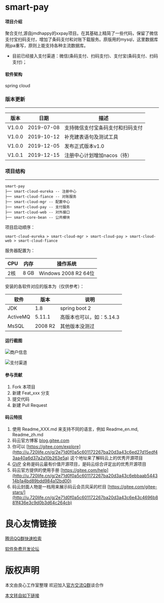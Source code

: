 # smart-pay

#### 项目介绍
聚合支付,源自jmdhappy的xxpay项目。在其基础上精简了一些代码，保留了微信支付宝扫码支付，增加了条码支付和对账下载服务。原版用的mysql，这里数据库用jpa重写，原则上能支持各种主流数据库。

- 目前已经接入支付渠道：微信(条码支付、扫码支付)、支付宝(条码支付、扫码支付)；

#### 软件架构
spring cloud


### 版本更新
***

版本 |日期 |描述
------- | ------- | -------
V1.0.0 |2019-07-08 |支持微信支付宝条码支付和扫码支付
V1.0.0 |2019-10-12 |补充建表语句及测试工具
V1.0.0 |2019-12-05 |发布正式版本v1.0
V1.0.1 |2019-12-15 |注册中心计划增加nacos（待）

### 项目结构
***
```
smart-pay
├── smart-cloud-eureka -- 注册中心
├── smart-cloud-fiance -- 对账服务
├── smart-cloud-mgr -- 配置中心
├── smart-cloud-pay -- 支付服务
├── smart-cloud-web -- 对外接口
├── smart-core-bean -- 公共模块
```

项目启动顺序：
```
smart-cloud-eureka > smart-cloud-mgr > smart-cloud-pay > smart-cloud-web > smart-cloud-fiance
```

服务器配置为：

| CPU  | 内存 | 操作系统
|---|---|---
|2核 | 8 GB | Windows 2008 R2 64位

安装的各软件对应的版本为（仅供参考）：

| 软件  | 版本 | 说明
|---|---|---
|JDK | 1.8 | spring boot 2
|ActiveMQ|  5.11.1 | 高版本也可以，如：5.14.3
|MsSQL | 2008 R2 | 其他版本没测过

#### 运行截图

![商户信息](https://images.gitee.com/uploads/images/2019/1205/222015_602813fc_535810.png "11.png")

![支付渠道](https://images.gitee.com/uploads/images/2019/1205/222138_b0743d95_535810.png "22.png")

#### 参与贡献

1. Fork 本项目
2. 新建 Feat_xxx 分支
3. 提交代码
4. 新建 Pull Request


#### 码云特技

1. 使用 Readme\_XXX.md 来支持不同的语言，例如 Readme\_en.md, Readme\_zh.md
2. 码云官方博客 [blog.gitee.com](http://u.720life.cn/g/4d9d51ba66eeb41dfb9759648c593bf554785fd0e6ab49d2f13e98afcb69bbc7)
3. 你可以 [https://gitee.com/explore](http://u.720life.cn/g/2e71d0f0a5c601172267ba20d3a43c6ed27d15edf43aa40a6d37a2a10b263e5a) 这个地址来了解码云上的优秀开源项目
4. [GVP](http://u.720life.cn/g/2e71d0f0a5c601172267ba20d3a43c6eb5ad9b84ebe402667383e4a11c785b2d) 全称是码云最有价值开源项目，是码云综合评定出的优秀开源项目
5. 码云官方提供的使用手册 [https://gitee.com/help](http://u.720life.cn/g/2e71d0f0a5c601172267ba20d3a43c6ebbaab544314b1a4bd89bdd984a12bd00)
6. 码云封面人物是一档用来展示码云会员风采的栏目 [https://gitee.com/gitee-stars/](http://u.720life.cn/g/2e71d0f0a5c601172267ba20d3a43c6e43c4696b881f436e3c9d0b3d64c264cb)


 # 良心友情链接

[腾讯QQ群快速检索](http://u.720life.cn/s/8cf73f7c)

[软件免费开发论坛](http://u.720life.cn/s/bbb01dc0)

# 版权声明 

本文由良心工作室整理 欢迎加入[官方交流Q群](https://u.720life.cn/s/f2316816)谈合作

[本文转自如下链接](http://u.720life.cn/g/2e71d0f0a5c601172267ba20d3a43c6e544aa008e6e3ec181a38004a66bd4df0492ac87a988f6f069c0657ac92a76de182e89cddaff716decb624de11d7ffc62)